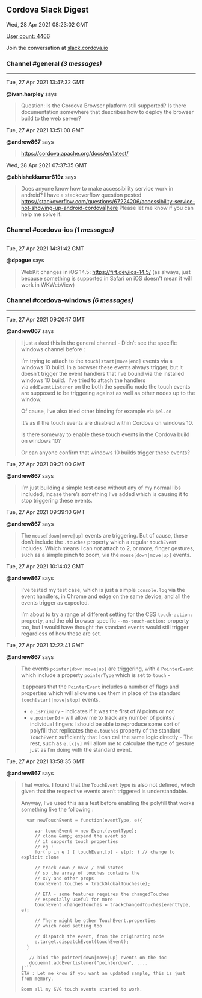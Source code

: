 ## Cordova Slack Digest
Wed, 28 Apr 2021 08:23:02 GMT

[User count: 4466](https://cordova.slack.com/)


Join the conversation at [slack.cordova.io](http://slack.cordova.io/)

### __Channel #general__ _(3 messages)_
---

Tue, 27 Apr 2021 13:47:32 GMT

__@ivan.harpley__ says 
> Question: Is the Cordova Browser platform still supported? Is there documentation somewhere that describes how to deploy the browser build to the web server?
> 

Tue, 27 Apr 2021 13:51:00 GMT

__@andrew867__ says 
> <https://cordova.apache.org/docs/en/latest/>
> 

Wed, 28 Apr 2021 07:37:35 GMT

__@abhishekkumar619z__ says 
> Does anyone know how to make accessibility service work in android?
> I have a stackoverflow question posted <https://stackoverflow.com/questions/67224206/accessibility-service-not-showing-up-android-cordova|here>
> Please let me know if you can help me solve it.
> 

### __Channel #cordova-ios__ _(1 messages)_
---

Tue, 27 Apr 2021 14:31:42 GMT

__@dpogue__ says 
> WebKit changes in iOS 14.5: <https://firt.dev/ios-14.5/> (as always, just because something is supported in Safari on iOS doesn't mean it will work in WKWebView)
> 

### __Channel #cordova-windows__ _(6 messages)_
---

Tue, 27 Apr 2021 09:20:17 GMT

__@andrew867__ says 
> I just asked this in the general channel - Didn’t see the specific windows channel before :
> 
> I’m trying to attach to the `touch[start|move|end]` events via a windows 10 build. In a browser these events always trigger, but it doesn’t trigger the event handlers that I’ve bound via the installed windows 10 build. 
> I’ve tried to attach the handlers via `addEventListener` on the both the specific node the touch events are supposed to be triggering against as well as other nodes up to the window.
> 
> Of cause, I’ve also tried other binding for example via `$el.on`  
> 
> It’s as if the touch events are disabled within Cordova on windows 10.
> 
> Is there someway to enable these touch events in the Cordova build on windows 10?
> 
> Or can anyone confirm that windows 10 builds trigger these events?
> 

Tue, 27 Apr 2021 09:21:00 GMT

__@andrew867__ says 
> I’m just building a simple test case without any of my normal libs included, incase there’s something I’ve added which is causing it to stop triggering these events.
> 

Tue, 27 Apr 2021 09:39:10 GMT

__@andrew867__ says 
> The `mouse[down|move|up]`  events are triggering.   But of cause, these don’t include the `.touches` property which a regular `touchEvent` includes.  Which means I can *not* attach to 2, or more, finger gestures, such as a simple pinch to zoom, via the `mouse[down|move|up]` events.
> 

Tue, 27 Apr 2021 10:14:02 GMT

__@andrew867__ says 
> I’ve tested my test case, which is just a simple `console.log` via the event handlers, in Chrome and edge on the same device, and all the events trigger as expected.
> 
> I’m about to try a range of different setting for the CSS `touch-action:` property, and the old browser specific `--ms-touch-action:` property too, but I would have thought the standard events would still trigger regardless of how these are set.
> 

Tue, 27 Apr 2021 12:22:41 GMT

__@andrew867__ says 
> The events `pointer[down|move|up]` are triggering, with a `PointerEvent` which include a property `pointerType` which is set to `touch` -
> 
> It appears that the `PointerEvent`  includes a number of flags and properties which will allow me use them in place of the standard `touch[start|move|stop]` events.
> 
> - `e.isPrimary` - indicates if it was the first of _N_ points or not
> - `e.pointerId` - will allow me to track any number of points / individual fingers
> I should be able to reproduce some sort of polyfill that replicates the `e.touches` property of the standard `TouchEvent` sufficiently that I can call the same logic directly - The rest, such as `e.[x|y]` will allow me to calculate the type of gesture just as I’m doing with the standard event.
> 

Tue, 27 Apr 2021 13:58:35 GMT

__@andrew867__ says 
> That works.  I found that the `TouchEvent` type is also not defined, which given that the respective events aren’t triggered is understandable.
> 
> Anyway, I’ve used this as a test before enabling the polyfill that works something like the following :
> 
> ```if( typeof TouchEvent === undefined ){ 
>   var newTouchEvent = function(eventType, e){
> 
>      var touchEvent = new Event(eventType); 
>      // clone &amp; expand the event so
>      // it supports touch properties
>      // eg :
>      for( p in e ) { touchEvent[p] - e[p]; } // change to explicit clone
> 
>      // track down / move / end states 
>      // so the array of touches contains the
>      // x/y and other props
>      touchEvent.touches = trackGlobalTouches(e);     
> 
>      // ETA - some features requires the changedTouches 
>      // especially useful for more 
>      touchEvent.changedTouches = trackChangedTouches(eventType, e);   
> 
>      // There might be other TouchEvent.properties 
>      // which need setting too
> 
>      // dispatch the event, from the originating node
>      e.target.dispatchEvent(touchEvent);
>   }
> 
>    // bind the pointer[down|move|up] events on the doc
>    docuemnt.addEventistener("pointerdown", ....
> }```
> ETA : Let me know if you want an updated sample, this is just from memory.
> 
> Boom all my SVG touch events started to work.
> 
